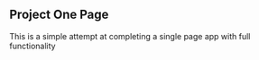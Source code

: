## Project One Page

This is a simple attempt at completing a single page app with full functionality
